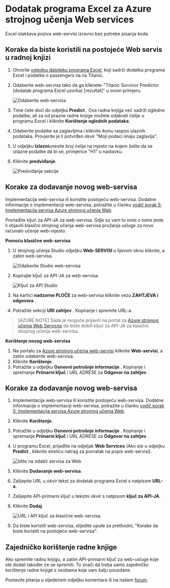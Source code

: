 <properties
    pageTitle="Excel dodatak za servise strojnog učenja Web | Microsoft Azure"
    description="Kako koristiti Azure strojnog učenja Web services izravno u programu Excel bez pisanja kod."
    services="machine-learning"
    documentationCenter=""
    authors="tedway"
    manager="jhubbard"
    editor="cgronlun"
    tags=""/>

<tags
    ms.service="machine-learning"
    ms.devlang="na"
    ms.topic="article"
    ms.tgt_pltfrm="na"
    ms.workload="data-services"
    ms.date="10/05/2016"
    ms.author="tedway;garye" />

# <a name="excel-add-in-for-azure-machine-learning-web-services"></a>Dodatak programa Excel za Azure strojnog učenja Web services

Excel olakšava poziva web-servisi izravno bez potrebe pisanja koda.

## <a name="steps-to-use-an-existing-web-service-in-the-workbook"></a>Korake da biste koristili na postojeće Web servis u radnoj knjizi

1. Otvorite [oglednu datoteku programa Excel](http://aka.ms/amlexcel-sample-2), koji sadrži dodatka programa Excel i podatke o passengers na na Titanic.
2. Odaberite web-servisa tako da ga kliknete-"Titanic Survivor Predictor (dodatak programa Excel uzorka) [rezultat]" u ovom primjeru.

    ![Odaberite web-servisa][01]

3. Time ćete doći do odjeljka **Predict** .  Ova radna knjiga već sadrži ogledne podatke, ali za od prazne radne knjige možete odabrati ćelije u programu Excel i kliknite **Korištenje oglednih podataka**.
4. Odaberite podatke sa zaglavljima i kliknite ikonu raspon ulaznih podataka.  Provjerite je li potvrđen okvir "Moji podaci imaju zaglavlja".
5. U odjeljku **Izlazni**unesite broj ćelija na mjesto na kojem želite da se izlazne podatke da bi se, primjerice "H1" u nastavku.
6. Kliknite **predviđanje**.

    ![Predviđanje sekcije][02]

## <a name="steps-to-add-a-new-web-service"></a>Korake za dodavanje novog web-servisa

Implementacija web-servisa ili koristite postojeću web-servisa. Dodatne informacije o implementaciji web-servisa, potražite u članku [vodič korak 5: Implementacija servisa Azure strojnog učenja Web](machine-learning-walkthrough-5-publish-web-service.md).

Pronađite ključ za API-JA za web-servisa. Gdje su vam to ovisi o tome jeste li objavili klasični strojnog učenja web-servisa pružanja usluge za novo računalo učenje web-mjesto.

**Pomoću klasične web-servisa** 

1. U strojnog učenja Studio odjeljku **Web-SERVISI** u lijevom oknu kliknite, a zatim web-servisa.

    ![Odaberite Studio web-servisa][04]

2. Kopirajte ključ za API-JA za web-servisa.

    ![Ključ za API Studio][05]

3. Na kartici **nadzorne PLOČE** za web-servisa kliknite vezu **ZAHTJEVA i odgovora** .
4. Potražite sekciji **URI zahtjev** .  Kopiranje i spremite URL-a.

>[AZURE.NOTE] Sada je moguće prijaviti na portal za [Azure strojnog učenja Web Services](https://services.azureml.net) da biste dobili ključ za API-JA za klasični strojnog učenja web-servisa.

**Korištenje novog web-servisa**

1. Na portalu za [Azure strojnog učenja web-servisi](https://services.azureml.net) kliknite **Web-servisi**, a zatim odaberite web-servisa. 
2. Kliknite **Korištenje**.
3. Potražite u odjeljku **Osnovni potrošnje informacije** . Kopiranje i spremanje **Primarni ključ** i URL ADRESE za **Odgovor na zahtjev** .


## <a name="steps-to-add-a-new-web-service"></a>Korake za dodavanje novog web-servisa

1. Implementacija web-servisa ili koristite postojeću web-servisa. Dodatne informacije o implementaciji web-servisa, potražite u članku [vodič korak 5: Implementacija servisa Azure strojnog učenja Web](machine-learning-walkthrough-5-publish-web-service.md).
2. Kliknite **Korištenje**.
3. Potražite u odjeljku **Osnovni potrošnje informacije** . Kopiranje i spremanje **Primarni ključ** i URL ADRESE za **Odgovor na zahtjev** .
2. U programu Excel, prijeđite na odjeljak **Web Services** (Ako ste u odjeljku **Predict** , kliknite strelicu natrag za povratak na popis web-servisi).

    ![Idite na odabir servisa za Web][03]
    
3. Kliknite **Dodavanje web-servisa**.
4. Zalijepite URL u okvir tekst za dodatak programa Excel s natpisom **URL-a**.
5. Zalijepite API-primarni ključ u tekstni okvir s natpisom **ključ za API-JA**.
6. Kliknite **Dodaj**.

    ![URL i API ključ za klasične web-servisa.][06]

10. Da biste koristili web-servisa, slijedite upute za prethodni, "Korake da biste koristili na postojeće web-servisa".

## <a name="sharing-your-workbook"></a>Zajedničko korištenje radne knjige

Ako spremite radnu knjigu, a zatim API-primarni ključ za web-usluge koje ste dodali također će se spremiti. To znači da treba samo zajedničko korištenje radne knjige s osobama koje vam šalju pouzdane.

Postavite pitanja u sljedećem odjeljku komentara ili na našem [forum](http://go.microsoft.com/fwlink/?LinkID=403669&clcid=0x409).

[01]: ./media/machine-learning-excel-add-in-for-web-services/image1.png
[02]: ./media/machine-learning-excel-add-in-for-web-services/image2.png
[03]: ./media/machine-learning-excel-add-in-for-web-services/image3.png
[04]: ./media/machine-learning-excel-add-in-for-web-services/image4.png
[05]: ./media/machine-learning-excel-add-in-for-web-services/image5.png
[06]: ./media/machine-learning-excel-add-in-for-web-services/image6.png
